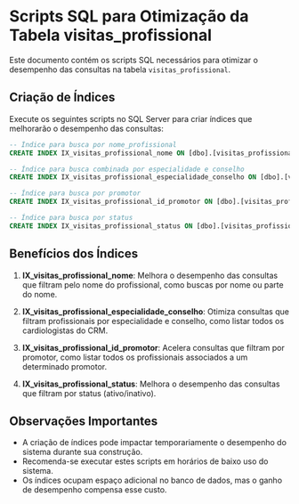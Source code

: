 # Scripts SQL para Otimização da Tabela visitas_profissional

Este documento contém os scripts SQL necessários para otimizar o desempenho das consultas na tabela `visitas_profissional`.

## Criação de Índices

Execute os seguintes scripts no SQL Server para criar índices que melhorarão o desempenho das consultas:

```sql
-- Índice para busca por nome_profissional
CREATE INDEX IX_visitas_profissional_nome ON [dbo].[visitas_profissional] ([nome_profissional]);

-- Índice para busca combinada por especialidade e conselho
CREATE INDEX IX_visitas_profissional_especialidade_conselho ON [dbo].[visitas_profissional] ([especialidade_profissional], [Conselho_profissional]);

-- Índice para busca por promotor
CREATE INDEX IX_visitas_profissional_id_promotor ON [dbo].[visitas_profissional] ([id_promotor]);

-- Índice para busca por status
CREATE INDEX IX_visitas_profissional_status ON [dbo].[visitas_profissional] ([status]);
```

## Benefícios dos Índices

1. **IX_visitas_profissional_nome**: Melhora o desempenho das consultas que filtram pelo nome do profissional, como buscas por nome ou parte do nome.

2. **IX_visitas_profissional_especialidade_conselho**: Otimiza consultas que filtram profissionais por especialidade e conselho, como listar todos os cardiologistas do CRM.

3. **IX_visitas_profissional_id_promotor**: Acelera consultas que filtram por promotor, como listar todos os profissionais associados a um determinado promotor.

4. **IX_visitas_profissional_status**: Melhora o desempenho das consultas que filtram por status (ativo/inativo).

## Observações Importantes

- A criação de índices pode impactar temporariamente o desempenho do sistema durante sua construção.
- Recomenda-se executar estes scripts em horários de baixo uso do sistema.
- Os índices ocupam espaço adicional no banco de dados, mas o ganho de desempenho compensa esse custo. 